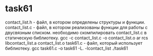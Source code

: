 # task61
contact_list.h - файл, в котором определены структуры и функции.
contact_list.c - файл, в котором реализованы функции для работы с двусвязным списком.
необходимо скомпилировать contact_list.c в статическую библиотеку.
gcc -c contact_list.c -o contact_list.o
ar rcs libcontact_list.a contact_list.o
task61.c - файл, который использует библиотеку.
gcc task61.c -o task61 -L. -lcontact_list
./task61

